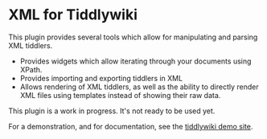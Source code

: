 # XML for Tiddlywiki

This plugin provides several tools which allow for manipulating and parsing XML tiddlers.

* Provides widgets which allow iterating through your documents using XPath.
* Provides importing and exporting tiddlers in XML
* Allows rendering of XML tiddlers, as well as the ability to directly render XML files using templates instead of showing their raw data.

This plugin is a work in progress. It's not ready to be used yet.

For a demonstration, and for documentation, see the [tiddlywiki demo site](https://flibbles.github.io/tw5-xml/).

